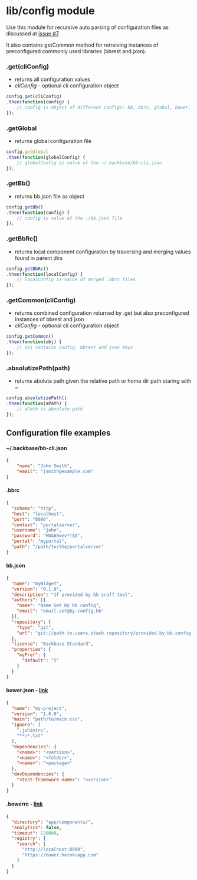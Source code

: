 lib/config module
===================

Use this module for recursive auto parsing of configuration files as discussed at [issue #7](https://github.com/Backbase/bb-cli/issues/7).

It also contains getCommon method for retreiving instances of preconfigured commonly used libraries (bbrest and jxon).

### .get(cliConfig)
- returns all configuration values
- _cliConfig_ - optional cli configuration object
``` js
config.get(cliConfig)
.then(function(config) {
    // config is object of different configs: bb, bbrc, global, bower, bowerrc and optionally cli
});
```
### .getGlobal
- returns global configuration file
``` js
config.getGlobal
.then(function(globalConfig) {
    // globalConfig is value of the ~/.backbase/bb-cli.json
});
```
### .getBb()
- returns bb.json file as object
``` js
config.getBb()
.then(function(config) {
    // config is value of the ./bb.json file
});
```
### .getBbRc()
- returns local component configuration by traversing and merging values found in parent dirs
``` js
config.getBbRc()
.then(function(localConfig) {
    // localConfig is value of merged .bbrc files
});
```
### .getCommon(cliConfig)
- returns combined configuration returned by .get but also preconfigured instances of bbrest and jxon
- _cliConfig_ - optional cli configuration object
``` js
config.getCommon()
.then(function(obj) {
    // obj contains config, bbrest and jxon keys
});
```
### .absolutizePath(path)
- returns abolute path given the relative path or home dir path staring with ~
``` js
config.absolutizePath()
.then(function(aPath) {
    // aPath is absolute path
});
```

## Configuration file examples

#### ~/.backbase/bb-cli.json
``` json
{
    "name": "John Smith",
    "email": "jsmith@example.com"
}
```

#### .bbrc
``` json
{
  "scheme": "http",
  "host": "localhost",
  "port": "8080",
  "context": "portalserver",
  "username": "john",
  "password": "HU&69wev*!$8",
  "portal": "myportal",
  "path": "/path/to/the/portalserver"
}
```

#### bb.json
``` json
{
  "name": "myWidget",
  "version": "0.1.0",
  "description": "If provided by bb scaff tool",
  "authors": [{
    "name": "Name Set By bb config",
    "email": "email.set@by.config.bb"
  }],
  "repository": {
    "type": "git",
    "url": "git://path.to.users.stash.repository/provided.by.bb.config.git"
  },
  "license": "Backbase Standard",
  "properties": {
    "myPref": {
      "default": "5"
    }
  }
}
```

#### bower.json - [link](http://bower.io/docs/creating-packages/)
``` json
{
  "name": "my-project",
  "version": "1.0.0",
  "main": "path/to/main.css",
  "ignore": [
    ".jshintrc",
    "**/*.txt"
  ],
  "dependencies": {
    "<name>": "<version>",
    "<name>": "<folder>",
    "<name>": "<package>"
  },
  "devDependencies": {
    "<test-framework-name>": "<version>"
  }
}
```

#### .bowerrc - [link](http://bower.io/docs/config/)
``` json
{
  "directory": "app/components/",
  "analytics": false,
  "timeout": 120000,
  "registry": {
    "search": [
      "http://localhost:8000",
      "https://bower.herokuapp.com"
    ]
  }
}
```
